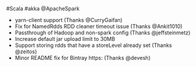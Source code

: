 #Scala #akka @ApacheSpark

* yarn-client support (Thanks @CurryGaifan)
* Fix for NamedRdds RDD cleaner timeout issue (Thanks @Ankit1010)
* Passthrough of Hadoop and non-spark config (Thanks @jeffsteinmetz)
* Increase default jar upload limit to 30MB
* Support storing rdds that have a storeLevel already set (Thanks @zeitos)
* Minor README fix for Bintray https: (Thanks @devesh)
